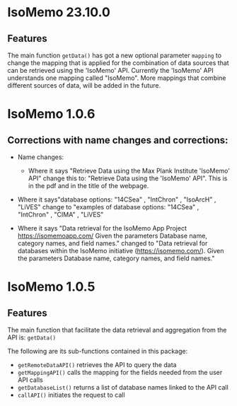 # IsoMemo 23.10.0

## Features
The main function `getData()` has got a new optional parameter `mapping` to change the mapping that is applied for the combination of data sources that can be retrieved using the 'IsoMemo' API. Currently the 'IsoMemo' API understands one mapping called "IsoMemo".
More mappings that combine different sources of data, will be added in the future.

# IsoMemo 1.0.6

## Corrections with name changes and corrections:
- Name changes:
  - Where it says "Retrieve Data using the Max Plank Institute 'IsoMemo' API" change this to: "Retrieve Data using the 'IsoMemo' API". This is in the pdf and in the title of the webpage.

- Where it says"database options: "14CSea" , "IntChron" , "IsoArcH" , "LiVES" change to "examples of database options: "14CSea" , "IntChron" , "CIMA" , "LiVES"

- Where it says "Data retrieval for the IsoMemo App Project https://isomemoapp.com/ Given the parameters Database
name, category names, and field names." changed to "Data retrieval for databases within the IsoMemo initiative (https://isomemo.com/). Given the parameters Database name, category names, and field names."

# IsoMemo 1.0.5

## Features
The main function that facilitate the data retrieval and aggregation from the API is: `getData()`

The following are its sub-functions contained in this package: 
- `getRemoteDataAPI()` retrieves the API to query the data
- `getMappingAPI()` calls the mapping for the fields needed from the user API calls
- `getDatabaseList()` returns a list of database names linked to the API call
- `callAPI()` initiates the request to call 
